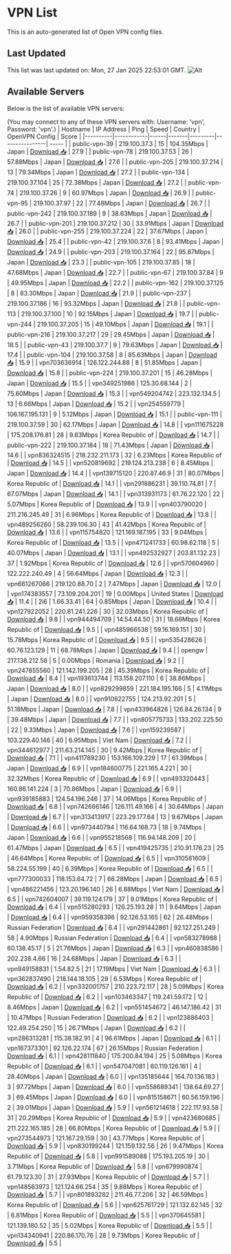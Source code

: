 # VPN List

This is an auto-generated list of Open VPN config files.

## Last Updated

This list was last updated on: Mon, 27 Jan 2025 22:53:01 GMT.
![Alt](https://repobeats.axiom.co/api/embed/186b98318ef1479477931607c1ad7d823f12451f.svg "Repobeats analytics image")

## Available Servers

Below is the list of available VPN servers:

(You may connect to any of these VPN servers with: Username: 'vpn', Password: 'vpn'.)
| Hostname | IP Address | Ping | Speed | Country | OpenVPN Config | Score |
|----------|------------|------|-------|---------|----------------| ----- |
| public-vpn-39 | 219.100.37.3 | 15 | 104.35Mbps | Japan | [Download 📥](./configs/server_0_JP.ovpn) | 27.9 |
| public-vpn-78 | 219.100.37.53 | 26 | 57.88Mbps | Japan | [Download 📥](./configs/server_1_JP.ovpn) | 27.6 |
| public-vpn-205 | 219.100.37.214 | 13 | 79.34Mbps | Japan | [Download 📥](./configs/server_2_JP.ovpn) | 27.2 |
| public-vpn-134 | 219.100.37.104 | 25 | 72.38Mbps | Japan | [Download 📥](./configs/server_3_JP.ovpn) | 27.2 |
| public-vpn-74 | 219.100.37.26 | 9 | 60.97Mbps | Japan | [Download 📥](./configs/server_4_JP.ovpn) | 26.9 |
| public-vpn-95 | 219.100.37.97 | 22 | 77.48Mbps | Japan | [Download 📥](./configs/server_5_JP.ovpn) | 26.7 |
| public-vpn-242 | 219.100.37.189 | 9 | 38.63Mbps | Japan | [Download 📥](./configs/server_6_JP.ovpn) | 26.7 |
| public-vpn-201 | 219.100.37.212 | 30 | 33.91Mbps | Japan | [Download 📥](./configs/server_7_JP.ovpn) | 26.0 |
| public-vpn-255 | 219.100.37.224 | 22 | 37.67Mbps | Japan | [Download 📥](./configs/server_8_JP.ovpn) | 25.4 |
| public-vpn-42 | 219.100.37.6 | 8 | 93.41Mbps | Japan | [Download 📥](./configs/server_9_JP.ovpn) | 24.9 |
| public-vpn-203 | 219.100.37.164 | 22 | 95.87Mbps | Japan | [Download 📥](./configs/server_10_JP.ovpn) | 23.3 |
| public-vpn-105 | 219.100.37.85 | 18 | 47.68Mbps | Japan | [Download 📥](./configs/server_11_JP.ovpn) | 22.7 |
| public-vpn-67 | 219.100.37.84 | 9 | 49.95Mbps | Japan | [Download 📥](./configs/server_12_JP.ovpn) | 22.2 |
| public-vpn-162 | 219.100.37.125 | 8 | 83.30Mbps | Japan | [Download 📥](./configs/server_13_JP.ovpn) | 21.9 |
| public-vpn-237 | 219.100.37.186 | 16 | 93.32Mbps | Japan | [Download 📥](./configs/server_14_JP.ovpn) | 21.8 |
| public-vpn-113 | 219.100.37.100 | 10 | 92.15Mbps | Japan | [Download 📥](./configs/server_15_JP.ovpn) | 19.7 |
| public-vpn-244 | 219.100.37.205 | 15 | 49.10Mbps | Japan | [Download 📥](./configs/server_16_JP.ovpn) | 19.1 |
| public-vpn-216 | 219.100.37.217 | 29 | 29.45Mbps | Japan | [Download 📥](./configs/server_17_JP.ovpn) | 18.5 |
| public-vpn-43 | 219.100.37.7 | 9 | 79.63Mbps | Japan | [Download 📥](./configs/server_18_JP.ovpn) | 17.4 |
| public-vpn-104 | 219.100.37.58 | 8 | 85.63Mbps | Japan | [Download 📥](./configs/server_19_JP.ovpn) | 15.9 |
| vpn703636914 | 126.122.244.88 | 8 | 51.85Mbps | Japan | [Download 📥](./configs/server_20_JP.ovpn) | 15.8 |
| public-vpn-224 | 219.100.37.201 | 15 | 46.28Mbps | Japan | [Download 📥](./configs/server_21_JP.ovpn) | 15.5 |
| vpn349251986 | 125.30.68.144 | 2 | 75.60Mbps | Japan | [Download 📥](./configs/server_22_JP.ovpn) | 15.3 |
| vpn549204742 | 223.132.134.5 | 13 | 6.66Mbps | Japan | [Download 📥](./configs/server_23_JP.ovpn) | 15.2 |
| vpn254559779 | 106.167.195.131 | 9 | 5.12Mbps | Japan | [Download 📥](./configs/server_24_JP.ovpn) | 15.1 |
| public-vpn-111 | 219.100.37.59 | 30 | 62.17Mbps | Japan | [Download 📥](./configs/server_25_JP.ovpn) | 14.8 |
| vpn111675228 | 175.208.176.81 | 28 | 9.83Mbps | Korea Republic of | [Download 📥](./configs/server_26_KR.ovpn) | 14.7 |
| public-vpn-222 | 219.100.37.184 | 18 | 71.43Mbps | Japan | [Download 📥](./configs/server_27_JP.ovpn) | 14.6 |
| vpn836324515 | 218.232.211.173 | 32 | 6.23Mbps | Korea Republic of | [Download 📥](./configs/server_28_KR.ovpn) | 14.5 |
| vpn520819692 | 219.124.213.238 | 6 | 8.45Mbps | Japan | [Download 📥](./configs/server_29_JP.ovpn) | 14.4 |
| vpn139715120 | 220.87.46.9 | 31 | 80.07Mbps | Korea Republic of | [Download 📥](./configs/server_30_KR.ovpn) | 14.1 |
| vpn291886231 | 39.110.74.81 | 7 | 67.07Mbps | Japan | [Download 📥](./configs/server_31_JP.ovpn) | 14.1 |
| vpn313931173 | 61.76.22.120 | 22 | 5.07Mbps | Korea Republic of | [Download 📥](./configs/server_32_KR.ovpn) | 13.9 |
| vpn403790020 | 211.216.245.49 | 31 | 6.96Mbps | Korea Republic of | [Download 📥](./configs/server_33_KR.ovpn) | 13.8 |
| vpn489256260 | 58.239.106.30 | 43 | 41.42Mbps | Korea Republic of | [Download 📥](./configs/server_34_KR.ovpn) | 13.6 |
| vpn115754820 | 121.169.187.195 | 33 | 9.04Mbps | Korea Republic of | [Download 📥](./configs/server_35_KR.ovpn) | 13.5 |
| vpn471241733 | 60.98.62.118 | 5 | 40.07Mbps | Japan | [Download 📥](./configs/server_36_JP.ovpn) | 13.1 |
| vpn492532927 | 203.81.132.23 | 37 | 1.92Mbps | Korea Republic of | [Download 📥](./configs/server_37_KR.ovpn) | 12.6 |
| vpn570604960 | 122.222.240.49 | 4 | 56.64Mbps | Japan | [Download 📥](./configs/server_38_JP.ovpn) | 12.3 |
| vpn661267066 | 219.120.88.70 | 2 | 7.47Mbps | Japan | [Download 📥](./configs/server_39_JP.ovpn) | 12.0 |
| vpn174383557 | 73.109.204.201 | 19 | 0.00Mbps | United States | [Download 📥](./configs/server_40_US.ovpn) | 11.4 |
| 2i6 | 1.66.33.41 | 64 | 0.85Mbps | Japan | [Download 📥](./configs/server_41_JP.ovpn) | 10.4 |
| vpn127922052 | 220.81.241.226 | 30 | 32.03Mbps | Korea Republic of | [Download 📥](./configs/server_42_KR.ovpn) | 9.8 |
| vpn944494709 | 14.54.44.50 | 31 | 18.66Mbps | Korea Republic of | [Download 📥](./configs/server_43_KR.ovpn) | 9.5 |
| vpn485966538 | 59.16.169.151 | 30 | 15.78Mbps | Korea Republic of | [Download 📥](./configs/server_44_KR.ovpn) | 9.5 |
| vpn535428626 | 60.76.123.129 | 11 | 68.78Mbps | Japan | [Download 📥](./configs/server_45_JP.ovpn) | 9.4 |
| opengw | 217.138.212.58 | 5 | 0.00Mbps | Romania | [Download 📥](./configs/server_46_RO.ovpn) | 9.2 |
| vpn247855560 | 121.142.199.205 | 28 | 45.39Mbps | Korea Republic of | [Download 📥](./configs/server_47_KR.ovpn) | 8.4 |
| vpn193613744 | 113.158.207.110 | 6 | 38.86Mbps | Japan | [Download 📥](./configs/server_48_JP.ovpn) | 8.0 |
| vpn829299859 | 221.184.195.166 | 5 | 4.11Mbps | Japan | [Download 📥](./configs/server_49_JP.ovpn) | 8.0 |
| vpn910622755 | 124.213.92.201 | 5 | 51.18Mbps | Japan | [Download 📥](./configs/server_50_JP.ovpn) | 7.8 |
| vpn433964826 | 126.84.26.134 | 9 | 39.48Mbps | Japan | [Download 📥](./configs/server_51_JP.ovpn) | 7.7 |
| vpn805775733 | 133.202.225.50 | 22 | 9.33Mbps | Japan | [Download 📥](./configs/server_52_JP.ovpn) | 7.6 |
| vpn159239587 | 103.229.40.146 | 40 | 6.95Mbps | Viet Nam | [Download 📥](./configs/server_53_VN.ovpn) | 7.2 |
| vpn344612977 | 211.63.214.145 | 30 | 9.42Mbps | Korea Republic of | [Download 📥](./configs/server_54_KR.ovpn) | 7.1 |
| vpn411789230 | 153.166.109.229 | 17 | 61.39Mbps | Japan | [Download 📥](./configs/server_55_JP.ovpn) | 6.9 |
| vpn184600775 | 221.165.4.221 | 30 | 32.32Mbps | Korea Republic of | [Download 📥](./configs/server_56_KR.ovpn) | 6.9 |
| vpn493320443 | 160.86.141.224 | 3 | 70.86Mbps | Japan | [Download 📥](./configs/server_57_JP.ovpn) | 6.9 |
| vpn939185883 | 124.54.196.246 | 37 | 14.06Mbps | Korea Republic of | [Download 📥](./configs/server_58_KR.ovpn) | 6.8 |
| vpn742666146 | 126.111.49.166 | 4 | 30.64Mbps | Japan | [Download 📥](./configs/server_59_JP.ovpn) | 6.7 |
| vpn313413917 | 223.29.177.64 | 13 | 9.67Mbps | Japan | [Download 📥](./configs/server_60_JP.ovpn) | 6.6 |
| vpn973440794 | 116.64.168.73 | 18 | 9.74Mbps | Japan | [Download 📥](./configs/server_61_JP.ovpn) | 6.6 |
| vpn955218568 | 116.94.148.209 | 20 | 61.47Mbps | Japan | [Download 📥](./configs/server_62_JP.ovpn) | 6.5 |
| vpn419425735 | 210.91.176.23 | 25 | 46.64Mbps | Korea Republic of | [Download 📥](./configs/server_63_KR.ovpn) | 6.5 |
| vpn310581609 | 58.224.55.199 | 40 | 6.39Mbps | Korea Republic of | [Download 📥](./configs/server_64_KR.ovpn) | 6.5 |
| vpn777300033 | 118.153.64.72 | 7 | 66.28Mbps | Japan | [Download 📥](./configs/server_65_JP.ovpn) | 6.5 |
| vpn486221456 | 123.20.196.140 | 26 | 6.88Mbps | Viet Nam | [Download 📥](./configs/server_66_VN.ovpn) | 6.5 |
| vpn742604007 | 39.119.124.179 | 37 | 9.01Mbps | Korea Republic of | [Download 📥](./configs/server_67_KR.ovpn) | 6.4 |
| vpn515280293 | 126.25.193.28 | 11 | 9.64Mbps | Japan | [Download 📥](./configs/server_68_JP.ovpn) | 6.4 |
| vpn959358396 | 92.126.53.165 | 62 | 26.48Mbps | Russian Federation | [Download 📥](./configs/server_69_RU.ovpn) | 6.4 |
| vpn291442861 | 92.127.251.249 | 58 | 4.90Mbps | Russian Federation | [Download 📥](./configs/server_70_RU.ovpn) | 6.4 |
| vpn583278988 | 60.138.45.17 | 5 | 21.76Mbps | Japan | [Download 📥](./configs/server_71_JP.ovpn) | 6.3 |
| vpn460838586 | 202.238.4.66 | 16 | 24.68Mbps | Japan | [Download 📥](./configs/server_72_JP.ovpn) | 6.3 |
| vpn949158831 | 1.54.82.5 | 21 | 17.19Mbps | Viet Nam | [Download 📥](./configs/server_73_VN.ovpn) | 6.3 |
| vpn362837490 | 218.144.18.105 | 29 | 6.53Mbps | Korea Republic of | [Download 📥](./configs/server_74_KR.ovpn) | 6.2 |
| vpn332001757 | 210.223.72.117 | 28 | 5.09Mbps | Korea Republic of | [Download 📥](./configs/server_75_KR.ovpn) | 6.2 |
| vpn103463347 | 119.241.59.172 | 12 | 8.46Mbps | Japan | [Download 📥](./configs/server_76_JP.ovpn) | 6.2 |
| vpn551454672 | 46.147.186.42 | 31 | 10.47Mbps | Russian Federation | [Download 📥](./configs/server_77_RU.ovpn) | 6.2 |
| vpn123886403 | 122.49.254.250 | 15 | 26.71Mbps | Japan | [Download 📥](./configs/server_78_JP.ovpn) | 6.2 |
| vpn286313281 | 115.38.182.91 | 4 | 96.61Mbps | Japan | [Download 📥](./configs/server_79_JP.ovpn) | 6.1 |
| vpn167373301 | 92.126.22.174 | 67 | 26.15Mbps | Russian Federation | [Download 📥](./configs/server_80_RU.ovpn) | 6.1 |
| vpn428111840 | 175.200.84.194 | 25 | 5.08Mbps | Korea Republic of | [Download 📥](./configs/server_81_KR.ovpn) | 6.1 |
| vpn547047081 | 60.119.126.161 | 4 | 28.40Mbps | Japan | [Download 📥](./configs/server_82_JP.ovpn) | 6.0 |
| vpn135185644 | 164.70.136.183 | 3 | 97.72Mbps | Japan | [Download 📥](./configs/server_83_JP.ovpn) | 6.0 |
| vpn558689341 | 138.64.69.27 | 3 | 69.45Mbps | Japan | [Download 📥](./configs/server_84_JP.ovpn) | 6.0 |
| vpn815158671 | 60.56.159.196 | 2 | 39.01Mbps | Japan | [Download 📥](./configs/server_85_JP.ovpn) | 5.9 |
| vpn561214618 | 222.117.93.58 | 31 | 20.29Mbps | Korea Republic of | [Download 📥](./configs/server_86_KR.ovpn) | 5.9 |
| vpn423680685 | 211.222.165.185 | 28 | 66.80Mbps | Korea Republic of | [Download 📥](./configs/server_87_KR.ovpn) | 5.9 |
| vpn273544973 | 121.167.29.159 | 30 | 43.77Mbps | Korea Republic of | [Download 📥](./configs/server_88_KR.ovpn) | 5.9 |
| vpn830199244 | 121.159.132.56 | 26 | 9.47Mbps | Korea Republic of | [Download 📥](./configs/server_89_KR.ovpn) | 5.8 |
| vpn991589088 | 175.193.205.19 | 30 | 3.71Mbps | Korea Republic of | [Download 📥](./configs/server_90_KR.ovpn) | 5.8 |
| vpn679990874 | 61.79.123.30 | 31 | 27.93Mbps | Korea Republic of | [Download 📥](./configs/server_91_KR.ovpn) | 5.7 |
| vpn148563973 | 121.124.66.254 | 35 | 9.88Mbps | Korea Republic of | [Download 📥](./configs/server_92_KR.ovpn) | 5.7 |
| vpn801893282 | 211.46.77.206 | 32 | 46.59Mbps | Korea Republic of | [Download 📥](./configs/server_93_KR.ovpn) | 5.6 |
| vpn625761729 | 121.132.62.145 | 32 | 6.81Mbps | Korea Republic of | [Download 📥](./configs/server_94_KR.ovpn) | 5.5 |
| vpn370645581 | 121.139.180.52 | 35 | 5.02Mbps | Korea Republic of | [Download 📥](./configs/server_95_KR.ovpn) | 5.5 |
| vpn134340941 | 220.86.170.76 | 28 | 9.73Mbps | Korea Republic of | [Download 📥](./configs/server_96_KR.ovpn) | 5.5 |
